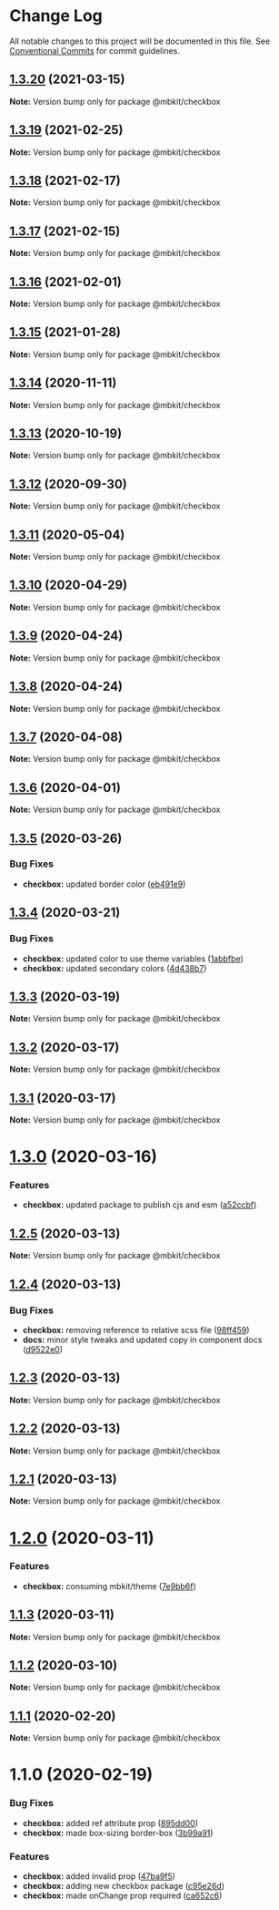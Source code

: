 # Change Log

All notable changes to this project will be documented in this file.
See [Conventional Commits](https://conventionalcommits.org) for commit guidelines.

## [1.3.20](https://github.com/mindbody/mbkit/compare/@mbkit/checkbox@1.3.19...@mbkit/checkbox@1.3.20) (2021-03-15)

**Note:** Version bump only for package @mbkit/checkbox





## [1.3.19](https://github.com/mindbody/mbkit/compare/@mbkit/checkbox@1.3.18...@mbkit/checkbox@1.3.19) (2021-02-25)

**Note:** Version bump only for package @mbkit/checkbox





## [1.3.18](https://github.com/mindbody/mbkit/compare/@mbkit/checkbox@1.3.17...@mbkit/checkbox@1.3.18) (2021-02-17)

**Note:** Version bump only for package @mbkit/checkbox





## [1.3.17](https://github.com/mindbody/mbkit/compare/@mbkit/checkbox@1.3.16...@mbkit/checkbox@1.3.17) (2021-02-15)

**Note:** Version bump only for package @mbkit/checkbox





## [1.3.16](https://github.com/mindbody/mbkit/compare/@mbkit/checkbox@1.3.14...@mbkit/checkbox@1.3.16) (2021-02-01)

**Note:** Version bump only for package @mbkit/checkbox





## [1.3.15](https://github.com/mindbody/mbkit/compare/@mbkit/checkbox@1.3.14...@mbkit/checkbox@1.3.15) (2021-01-28)

**Note:** Version bump only for package @mbkit/checkbox





## [1.3.14](https://github.com/mindbody/mbkit/compare/@mbkit/checkbox@1.3.13...@mbkit/checkbox@1.3.14) (2020-11-11)

**Note:** Version bump only for package @mbkit/checkbox





## [1.3.13](https://github.com/mindbody/mbkit/compare/@mbkit/checkbox@1.3.13...@mbkit/checkbox@1.3.13) (2020-10-19)

**Note:** Version bump only for package @mbkit/checkbox





## [1.3.12](https://github.com/mindbody/mbkit/compare/@mbkit/checkbox@1.3.11...@mbkit/checkbox@1.3.12) (2020-09-30)

**Note:** Version bump only for package @mbkit/checkbox





## [1.3.11](https://github.com/mindbody/design-system/compare/@mbkit/checkbox@1.3.10...@mbkit/checkbox@1.3.11) (2020-05-04)

**Note:** Version bump only for package @mbkit/checkbox





## [1.3.10](https://github.com/mindbody/design-system/compare/@mbkit/checkbox@1.3.9...@mbkit/checkbox@1.3.10) (2020-04-29)

**Note:** Version bump only for package @mbkit/checkbox





## [1.3.9](https://github.com/mindbody/design-system/compare/@mbkit/checkbox@1.3.7...@mbkit/checkbox@1.3.9) (2020-04-24)

**Note:** Version bump only for package @mbkit/checkbox





## [1.3.8](https://github.com/mindbody/design-system/compare/@mbkit/checkbox@1.3.7...@mbkit/checkbox@1.3.8) (2020-04-24)

**Note:** Version bump only for package @mbkit/checkbox





## [1.3.7](https://github.com/mindbody/mbkit/compare/@mbkit/checkbox@1.3.6...@mbkit/checkbox@1.3.7) (2020-04-08)

**Note:** Version bump only for package @mbkit/checkbox





## [1.3.6](https://github.com/mindbody/design-system/compare/@mbkit/checkbox@1.3.5...@mbkit/checkbox@1.3.6) (2020-04-01)

**Note:** Version bump only for package @mbkit/checkbox





## [1.3.5](https://github.com/mindbody/design-system/compare/@mbkit/checkbox@1.3.4...@mbkit/checkbox@1.3.5) (2020-03-26)


### Bug Fixes

* **checkbox:** updated border color ([eb491e9](https://github.com/mindbody/design-system/commit/eb491e9eb5dfca14663041e134844331fa9a3e6b))





## [1.3.4](https://github.com/mindbody/design-system/compare/@mbkit/checkbox@1.3.3...@mbkit/checkbox@1.3.4) (2020-03-21)


### Bug Fixes

* **checkbox:** updated color to use theme variables ([1abbfbe](https://github.com/mindbody/design-system/commit/1abbfbe12e368411a007628f635e2aea58ba63dd))
* **checkbox:** updated secondary colors ([4d438b7](https://github.com/mindbody/design-system/commit/4d438b7a27b47168c06f431e34d4320b9904380f))





## [1.3.3](https://github.com/mindbody/design-system/compare/@mbkit/checkbox@1.3.2...@mbkit/checkbox@1.3.3) (2020-03-19)

**Note:** Version bump only for package @mbkit/checkbox





## [1.3.2](https://github.com/mindbody/mbkit/compare/@mbkit/checkbox@1.3.1...@mbkit/checkbox@1.3.2) (2020-03-17)

**Note:** Version bump only for package @mbkit/checkbox





## [1.3.1](https://github.com/mindbody/design-system/compare/@mbkit/checkbox@1.3.0...@mbkit/checkbox@1.3.1) (2020-03-17)

**Note:** Version bump only for package @mbkit/checkbox





# [1.3.0](https://github.com/mindbody/design-system/compare/@mbkit/checkbox@1.2.5...@mbkit/checkbox@1.3.0) (2020-03-16)


### Features

* **checkbox:** updated package to publish cjs and esm ([a52ccbf](https://github.com/mindbody/design-system/commit/a52ccbf7331767a4a823be0dff8946f11c47bcd8))





## [1.2.5](https://github.com/mindbody/design-system/compare/@mbkit/checkbox@1.2.4...@mbkit/checkbox@1.2.5) (2020-03-13)

**Note:** Version bump only for package @mbkit/checkbox





## [1.2.4](https://github.com/mindbody/design-system/compare/@mbkit/checkbox@1.2.3...@mbkit/checkbox@1.2.4) (2020-03-13)


### Bug Fixes

* **checkbox:** removing reference to relative scss file ([98ff459](https://github.com/mindbody/design-system/commit/98ff4590ac12ef500f2e4e8b4d70c88c9fa9266d))
* **docs:** minor style tweaks and updated copy in component docs ([d9522e0](https://github.com/mindbody/design-system/commit/d9522e0f1470800e3103793208e24a84739a5888))





## [1.2.3](https://github.com/mindbody/design-system/compare/@mbkit/checkbox@1.2.2...@mbkit/checkbox@1.2.3) (2020-03-13)

**Note:** Version bump only for package @mbkit/checkbox





## [1.2.2](https://github.com/mindbody/design-system/compare/@mbkit/checkbox@1.2.1...@mbkit/checkbox@1.2.2) (2020-03-13)

**Note:** Version bump only for package @mbkit/checkbox





## [1.2.1](https://github.com/mindbody/design-system/compare/@mbkit/checkbox@1.2.0...@mbkit/checkbox@1.2.1) (2020-03-13)

**Note:** Version bump only for package @mbkit/checkbox





# [1.2.0](https://github.com/mindbody/design-system/compare/@mbkit/checkbox@1.1.3...@mbkit/checkbox@1.2.0) (2020-03-11)


### Features

* **checkbox:** consuming mbkit/theme ([7e9bb6f](https://github.com/mindbody/design-system/commit/7e9bb6fbc9601ae2a52292b40855fcc1725aa9c5))





## [1.1.3](https://github.com/mindbody/design-system/compare/@mbkit/checkbox@1.1.2...@mbkit/checkbox@1.1.3) (2020-03-11)

**Note:** Version bump only for package @mbkit/checkbox





## [1.1.2](https://github.com/mindbody/design-system/compare/@mbkit/checkbox@1.1.1...@mbkit/checkbox@1.1.2) (2020-03-10)

**Note:** Version bump only for package @mbkit/checkbox





## [1.1.1](https://github.com/mindbody/design-system/compare/@mbkit/checkbox@1.1.0...@mbkit/checkbox@1.1.1) (2020-02-20)

**Note:** Version bump only for package @mbkit/checkbox





# 1.1.0 (2020-02-19)


### Bug Fixes

* **checkbox:** added ref attribute prop ([895dd00](https://github.com/mindbody/design-system/commit/895dd00bec6b4195ca142087cce7c1470b819095))
* **checkbox:** made box-sizing border-box ([3b99a91](https://github.com/mindbody/design-system/commit/3b99a91d60448f763ac11efd4194d06b75b667cb))


### Features

* **checkbox:** added invalid prop ([47ba9f5](https://github.com/mindbody/design-system/commit/47ba9f597fcc4f149a4eb3f6c1052fc8665ba396))
* **checkbox:** adding new checkbox package ([c95e26d](https://github.com/mindbody/design-system/commit/c95e26d9ab9a3ce31b09ed721306c8e0dadc6608))
* **checkbox:** made onChange prop required ([ca652c6](https://github.com/mindbody/design-system/commit/ca652c6f6f758d52c8585df3af7ead31d4b363d9))
